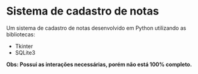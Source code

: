 # Sistema de cadastro de notas

Um sistema de cadastro de notas desenvolvido em Python utilizando as bibliotecas:

* Tkinter
* SQLite3

**Obs: Possui as interações necessárias, porém não está 100% completo.**
